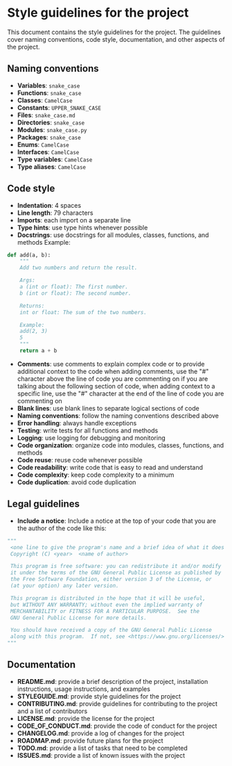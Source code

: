 # Style guidelines for the project
This document contains the style guidelines for the project. The guidelines cover naming conventions, code style, documentation, and other aspects of the project.

## Naming conventions
- **Variables**: `snake_case`
- **Functions**: `snake_case`
- **Classes**: `CamelCase`
- **Constants**: `UPPER_SNAKE_CASE`
- **Files**: `snake_case.md`
- **Directories**: `snake_case`
- **Modules**: `snake_case.py`
- **Packages**: `snake_case`
- **Enums**: `CamelCase`
- **Interfaces**: `CamelCase`
- **Type variables**: `CamelCase`
- **Type aliases**: `CamelCase`

## Code style
- **Indentation**: 4 spaces
- **Line length**: 79 characters
- **Imports**: each import on a separate line
- **Type hints**: use type hints whenever possible
- **Docstrings**: use docstrings for all modules, classes, functions, and methods Example:
```python
def add(a, b):
    """
    Add two numbers and return the result.

    Args:
    a (int or float): The first number.
    b (int or float): The second number.

    Returns:
    int or float: The sum of the two numbers.

    Example:
    add(2, 3)
    5
    """
    return a + b
```
- **Comments**: use comments to explain complex code or to provide additional context to the code when adding comments, use the "#" character above the line of code you are commenting on if you are talking about the following section of code, when adding context to a specific line, use the "#" character at the end of the line of code you are commenting on
- **Blank lines**: use blank lines to separate logical sections of code
- **Naming conventions**: follow the naming conventions described above
- **Error handling**: always handle exceptions
- **Testing**: write tests for all functions and methods
- **Logging**: use logging for debugging and monitoring
- **Code organization**: organize code into modules, classes, functions, and methods
- **Code reuse**: reuse code whenever possible
- **Code readability**: write code that is easy to read and understand
- **Code complexity**: keep code complexity to a minimum
- **Code duplication**: avoid code duplication

## Legal guidelines
- **Include a notice**: Include a notice at the top of your code that you are the author of the code like this:
```python
"""
 <one line to give the program's name and a brief idea of what it does
 Copyright (C) <year>  <name of author>

 This program is free software: you can redistribute it and/or modify
 it under the terms of the GNU General Public License as published by
 the Free Software Foundation, either version 3 of the License, or
 (at your option) any later version.

 This program is distributed in the hope that it will be useful,
 but WITHOUT ANY WARRANTY; without even the implied warranty of
 MERCHANTABILITY or FITNESS FOR A PARTICULAR PURPOSE.  See the
 GNU General Public License for more details.

 You should have received a copy of the GNU General Public License
 along with this program.  If not, see <https://www.gnu.org/licenses/>
"""
```

## Documentation
- **README.md**: provide a brief description of the project, installation instructions, usage instructions, and examples
- **STYLEGUIDE.md**: provide style guidelines for the project
- **CONTRIBUTING.md**: provide guidelines for contributing to the project and a list of contributors
- **LICENSE.md**: provide the license for the project
- **CODE_OF_CONDUCT.md**: provide the code of conduct for the project
- **CHANGELOG.md**: provide a log of changes for the project
- **ROADMAP.md**: provide future plans for the project
- **TODO.md**: provide a list of tasks that need to be completed
- **ISSUES.md**: provide a list of known issues with the project